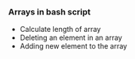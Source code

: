 ### Arrays in bash script
- Calculate length of array
- Deleting an element in an array
- Adding new element to the array
